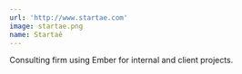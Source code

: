 ```yaml
---
url: 'http://www.startae.com'
image: startae.png
name: Startaê
---
```

Consulting firm using Ember for internal and client projects.